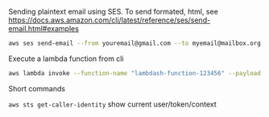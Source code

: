 Sending plaintext email using SES. To send formated, html, see https://docs.aws.amazon.com/cli/latest/reference/ses/send-email.html#examples

```bash
aws ses send-email --from youremail@gmail.com --to myemail@mailbox.org --message "test"
```

Execute a lambda function from cli

```bash
aws lambda invoke --function-name "lambdash-function-123456" --payload "{\"command\":\"$@\"}" output.txt

```

Short commands

`aws sts get-caller-identity` show current user/token/context